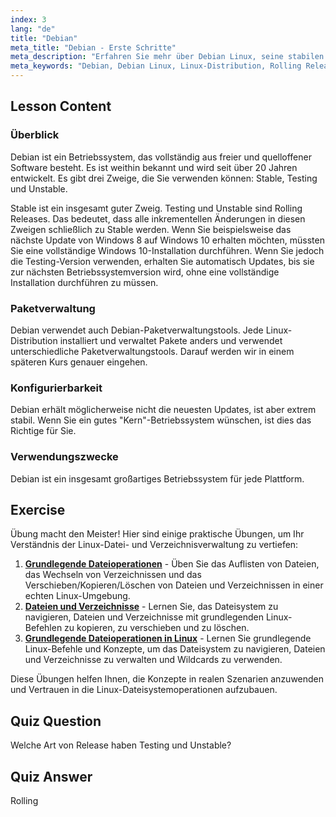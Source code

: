 ```yaml
---
index: 3
lang: "de"
title: "Debian"
meta_title: "Debian - Erste Schritte"
meta_description: "Erfahren Sie mehr über Debian Linux, seine stabilen und Rolling Releases und die Paketverwaltung. Entdecken Sie, warum Debian ein großartiges Kernbetriebssystem für Anfänger und fortgeschrittene Benutzer ist."
meta_keywords: "Debian, Debian Linux, Linux-Distribution, Rolling Release, Paketverwaltung, Linux-Tutorial, Linux für Anfänger, Linux-Anleitung"
---
```


## Lesson Content

### Überblick

Debian ist ein Betriebssystem, das vollständig aus freier und quelloffener Software besteht. Es ist weithin bekannt und wird seit über 20 Jahren entwickelt. Es gibt drei Zweige, die Sie verwenden können: Stable, Testing und Unstable.

Stable ist ein insgesamt guter Zweig. Testing und Unstable sind Rolling Releases. Das bedeutet, dass alle inkrementellen Änderungen in diesen Zweigen schließlich zu Stable werden. Wenn Sie beispielsweise das nächste Update von Windows 8 auf Windows 10 erhalten möchten, müssten Sie eine vollständige Windows 10-Installation durchführen. Wenn Sie jedoch die Testing-Version verwenden, erhalten Sie automatisch Updates, bis sie zur nächsten Betriebssystemversion wird, ohne eine vollständige Installation durchführen zu müssen.

### Paketverwaltung

Debian verwendet auch Debian-Paketverwaltungstools. Jede Linux-Distribution installiert und verwaltet Pakete anders und verwendet unterschiedliche Paketverwaltungstools. Darauf werden wir in einem späteren Kurs genauer eingehen.

### Konfigurierbarkeit

Debian erhält möglicherweise nicht die neuesten Updates, ist aber extrem stabil. Wenn Sie ein gutes "Kern"-Betriebssystem wünschen, ist dies das Richtige für Sie.

### Verwendungszwecke

Debian ist ein insgesamt großartiges Betriebssystem für jede Plattform.

## Exercise

Übung macht den Meister! Hier sind einige praktische Übungen, um Ihr Verständnis der Linux-Datei- und Verzeichnisverwaltung zu vertiefen:

1.  **[Grundlegende Dateioperationen](https://labex.io/de/labs/linux-basic-files-operations-270248)** - Üben Sie das Auflisten von Dateien, das Wechseln von Verzeichnissen und das Verschieben/Kopieren/Löschen von Dateien und Verzeichnissen in einer echten Linux-Umgebung.
2.  **[Dateien und Verzeichnisse](https://labex.io/de/labs/linux-files-and-directories-270246)** - Lernen Sie, das Dateisystem zu navigieren, Dateien und Verzeichnisse mit grundlegenden Linux-Befehlen zu kopieren, zu verschieben und zu löschen.
3.  **[Grundlegende Dateioperationen in Linux](https://labex.io/de/labs/linux-basic-file-operations-in-linux-18001)** - Lernen Sie grundlegende Linux-Befehle und Konzepte, um das Dateisystem zu navigieren, Dateien und Verzeichnisse zu verwalten und Wildcards zu verwenden.

Diese Übungen helfen Ihnen, die Konzepte in realen Szenarien anzuwenden und Vertrauen in die Linux-Dateisystemoperationen aufzubauen.

## Quiz Question

Welche Art von Release haben Testing und Unstable?

## Quiz Answer

Rolling